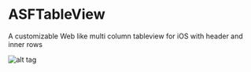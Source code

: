 ASFTableView
============

A customizable Web like multi column tableview for iOS with header and inner rows 


![alt tag](http://s17.postimg.org/gavj6jzhr/demo1.png)
